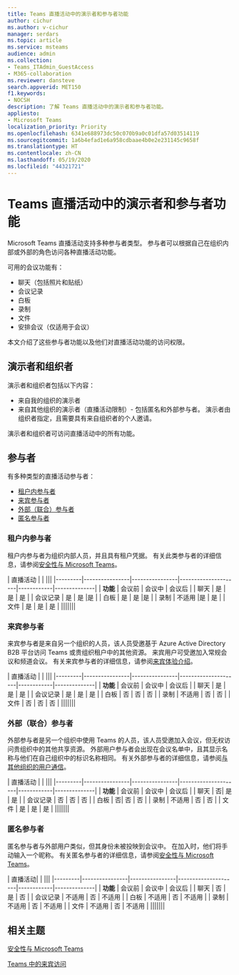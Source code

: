 ```yaml
---
title: Teams 直播活动中的演示者和参与者功能
author: cichur
ms.author: v-cichur
manager: serdars
ms.topic: article
ms.service: msteams
audience: admin
ms.collection:
- Teams_ITAdmin_GuestAccess
- M365-collaboration
ms.reviewer: dansteve
search.appverid: MET150
f1.keywords:
- NOCSH
description: 了解 Teams 直播活动中的演示者和参与者功能。
appliesto:
- Microsoft Teams
localization_priority: Priority
ms.openlocfilehash: 6341e688973dc50c070b9a0c01dfa57d03514119
ms.sourcegitcommit: 1a6b4efad1e6a958cdbaae4b0e2e231145c9658f
ms.translationtype: HT
ms.contentlocale: zh-CN
ms.lasthandoff: 05/19/2020
ms.locfileid: "44321721"
---
```

<a name="presenter-and-participant-capabilities-in-a-teams-live-event"></a>Teams 直播活动中的演示者和参与者功能
======================================================

Microsoft Teams 直播活动支持多种参与者类型。 参与者可以根据自己在组织内部或外部的角色访问各种直播活动功能。

可用的会议功能有：

- 聊天（包括照片和贴纸）
- 会议记录
- 白板
- 录制
- 文件
- 安排会议（仅适用于会议）

本文介绍了这些参与者功能以及他们对直播活动功能的访问权限。

## <a name="presenters-and-organizers"></a>演示者和组织者

演示者和组织者包括以下内容：

- 来自我的组织的演示者
- 来自其他组织的演示者（直播活动限制）- 包括匿名和外部参与者。 演示者由组织者指定，且需要具有来自组织者的个人邀请。

演示者和组织者可访问直播活动中的所有功能。

## <a name="participants"></a>参与者

有多种类型的直播活动参与者：

- [租户内参与者](#in-tenant-participant)
- [来宾参与者](#guest-participant)
- [外部（联合）参与者](#external-federated-participant)
- [匿名参与者](#anonymous-participant)

### <a name="in-tenant-participant"></a>租户内参与者

租户内参与者为组织内部人员，并且具有租户凭据。 有关此类参与者的详细信息，请参阅[安全性与 Microsoft Teams](teams-security-guide.md#participant-types)。

| 直播活动 |  | |||
|---------|----------------|----------------|---------------------|------------|--------------|
|  **功能**       | 会议前 | 会议中 | 会议后 |
| 聊天 | 是 | 是 | 是 |
| 会议记录 | 是 | 是 |是 |
| 白板 | 是 | 是 |是 |
| 录制 | 不适用 |是 | 是 |
| 文件 | 是 | 是 | 是 |
|||||||


### <a name="guest-participant"></a>来宾参与者

来宾参与者是来自另一个组织的人员，该人员受邀基于 Azure Active Directory B2B 平台访问 Teams 或贵组织租户中的其他资源。 来宾用户可受邀加入常规会议和频道会议。 有关来宾参与者的详细信息，请参阅[来宾体验介绍](guest-experience.md#comparison-of-team-member-and-guest-capabilities)。

| 直播活动  | | |||
|---------|----------------|----------------|---------------------|------------|--------------|
| **功能**        | 会议前 | 会议中 | 会议后 |
| 聊天 | 是 | 是 | 是 |
| 会议记录 | 是 | 是 | 是 |
| 白板 | 否 | 否 | 否 |
| 录制 | 不适用 | 否 | 否 |
| 文件 | 否 | 否 | 否 |
|||||||


### <a name="external-federated-participant"></a>外部（联合）参与者

外部参与者是另一个组织中使用 Teams 的人员，该人员受邀加入会议，但无权访问贵组织中的其他共享资源。 外部用户参与者会出现在会议名单中，且其显示名称与他们在自己组织中的标识名称相同。 有关外部参与者的详细信息，请参阅[与其他组织的用户通信](communicate-with-users-from-other-organizations.md#external-access)。

| 直播活动 |  | |||
|---------|----------------|----------------|---------------------|------------|--------------|
|  **功能**         | 会议前 | 会议中 | 会议后 |
| 聊天 | 否| 是 | 是 |
| 会议记录 | 否 | 否 | 否 |
| 白板 | 否| 否 | 否 |
| 录制 | 不适用 | 否 | 否 |
| 文件 | 是 | 是 | 是 |
|||||||

### <a name="anonymous-participant"></a>匿名参与者

匿名参与者与外部用户类似，但其身份未被投映到会议中。 在加入时，他们将手动输入一个昵称。 有关匿名参与者的详细信息，请参阅[安全性与 Microsoft Teams](teams-security-guide.md#participant-types)。

| 直播活动|  | |||
|---------|----------------|----------------|---------------------|------------|--------------|
| **功能**        | 会议前 | 会议中 | 会议后 |
| 聊天 | 否 | 是 | 否 |
| 会议记录 | 不适用 | 否 | 不适用 |
| 白板 | 不适用 | 否 | 不适用 |
| 录制 | 不适用 | 否 | 不适用 |
| 文件 | 不适用 | 否 | 不适用 |
|||||||


## <a name="related-topics"></a>相关主题

[安全性与 Microsoft Teams](teams-security-guide.md)

[Teams 中的来宾访问](guest-access.md)
